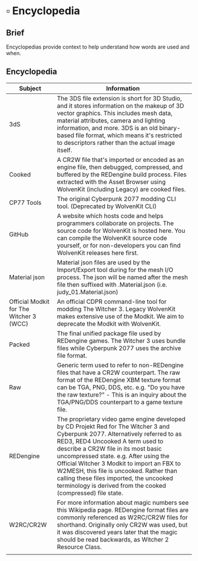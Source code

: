 # ▫ Encyclopedia

## Brief

Encyclopedias provide context to help understand how words are used and when.

## Encyclopedia



| Subject                                 | Information                                                                                                                                                                                                                                                                                                                                                                                                                                             |
| --------------------------------------- | ------------------------------------------------------------------------------------------------------------------------------------------------------------------------------------------------------------------------------------------------------------------------------------------------------------------------------------------------------------------------------------------------------------------------------------------------------- |
| 3dS                                     | The 3DS file extension is short for 3D Studio, and it stores information on the makeup of 3D vector graphics. This includes mesh data, material attributes, camera and lighting information, and more. 3DS is an old binary-based file format, which means it's restricted to descriptors rather than the actual image itself.                                                                                                                          |
| Cooked                                  | A CR2W file that's imported or encoded as an engine file, then debugged, compressed, and buffered by the REDengine build process. Files extracted with the Asset Browser using WolvenKit (including Legacy) are cooked files.                                                                                                                                                                                                                           |
| CP77 Tools                              | The original Cyberpunk 2077 modding CLI tool. (Deprecated by WolvenKit CLI)                                                                                                                                                                                                                                                                                                                                                                             |
| GitHub                                  | A website which hosts code and helps programmers collaborate on projects. The source code for WolvenKit is hosted here. You can compile the WolvenKit source code yourself, or for non-developers you can find WolvenKit releases here first.                                                                                                                                                                                                           |
| Material json                           | Material json files are used by the Import/Export tool during for the mesh I/O process. The json will be named after the mesh file then suffixed with .Material.json (i.e. judy\_01.Material.json)                                                                                                                                                                                                                                                      |
| Official Modkit for The Witcher 3 (WCC) | An official CDPR command-line tool for modding The Witcher 3. Legacy WolvenKit makes extensive use of the Modkit. We aim to deprecate the Modkit with WolvenKit.                                                                                                                                                                                                                                                                                        |
| Packed                                  | The final unified package file used by REDengine games. The Witcher 3 uses bundle files while Cyberpunk 2077 uses the archive file format.                                                                                                                                                                                                                                                                                                              |
| Raw                                     | Generic term used to refer to non-REDengine files that have a CR2W counterpart. The raw format of the REDengine XBM texture format can be TGA, PNG, DDS, etc. e.g. "Do you have the raw texture?" - This is an inquiry about the TGA/PNG/DDS counterpart to a game texture file.                                                                                                                                                                        |
| REDengine                               | The proprietary video game engine developed by CD Projekt Red for The Witcher 3 and Cyberpunk 2077. Alternatively referred to as RED3, RED4 Uncooked A term used to describe a CR2W file in its most basic uncompressed state. e.g. After using the Official Witcher 3 Modkit to import an FBX to W2MESH, this file is uncooked. Rather than calling these files imported, the uncooked terminology is derived from the cooked (compressed) file state. |
| W2RC/CR2W                               | For more information about magic numbers see this Wikipedia page. REDengine format files are commonly referenced as W2RC/CR2W files for shorthand. Originally only CR2W was used, but it was discovered years later that the magic should be read backwards, as Witcher 2 Resource Class.                                                                                                                                                               |
|                                         |                                                                                                                                                                                                                                                                                                                                                                                                                                                         |
